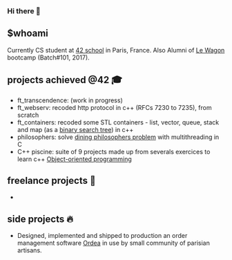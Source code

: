 ### Hi there 👋

## $whoami
Currently CS student at [42 school](https://github.com/42Paris) in Paris, France.
Also Alumni of [Le Wagon](https://github.com/lewagon) bootcamp (Batch#101, 2017).

## projects achieved @42 🎓
- ft_transcendence: (work in progress)
- ft_webserv: recoded http protocol in c++ (RFCs 7230 to 7235), from scratch
- ft_containers: recoded some STL containers - list, vector, queue, stack and map (as a [binary search tree](https://fr.wikipedia.org/wiki/Arbre_binaire_de_recherche)) in c++
- philosophers: solve [dining philosophers problem](https://en.wikipedia.org/wiki/Dining_philosophers_problem) with multithreading in C
- C++ piscine: suite of 9 projects made up from severals exercices to learn c++ [Object-oriented programming](https://en.wikipedia.org/wiki/Object-oriented_programming)

## freelance projects 💸
-

## side projects 🔥
- Designed, implemented and shipped to production an order management software [Ordea](https://www.ordea.co/) in use by small community of parisian artisans.

